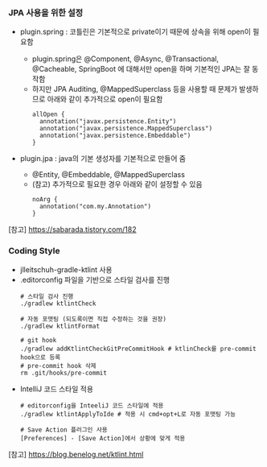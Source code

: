 ### JPA 사용을 위한 설정

- plugin.spring : 코틀린은 기본적으로 private이기 때문에 상속을 위해 open이 필요함
  - plugin.spring은 @Component, @Async, @Transactional, @Cacheable, SpringBoot 에 대해서만 open을 하며 기본적인 JPA는 잘 동작함
  - 하지만 JPA Auditing, @MappedSuperclass 등을 사용할 때 문제가 발생하므로 아래와 같이 추가적으로 open이 필요함
    ```
    allOpen {
      annotation("javax.persistence.Entity")
      annotation("javax.persistence.MappedSuperclass")
      annotation("javax.persistence.Embeddable")
    }
    ```

- plugin.jpa : java의 기본 생성자를 기본적으로 만들어 줌
  - @Entity, @Embeddable, @MappedSuperclass
  - (참고) 추가적으로 필요한 경우 아래와 같이 설정할 수 있음
    ```
    noArg {
      annotation("com.my.Annotation")
    }
    ```
[참고] https://sabarada.tistory.com/182


### Coding Style
- jlleitschuh-gradle-ktlint 사용
- .editorconfig 파일을 기반으로 스타일 검사를 진행
    ```
    # 스타일 검사 진행
    ./gradlew ktlintCheck

    # 자동 포맷팅 (되도록이면 직접 수정하는 것을 권장)
    ./gradlew ktlintFormat

    # git hook
    ./gradlew addKtlintCheckGitPreCommitHook # ktlinCheck를 pre-commit hook으로 등록
    # pre-commit hook 삭제
    rm .git/hooks/pre-commit
    ```
- IntelliJ 코드 스타일 적용
    ```
    # editorconfig을 InteeliJ 코드 스타일에 적용
    ./gradlew ktlintApplyToIde # 적용 시 cmd+opt+L로 자동 포맷팅 가능

    # Save Action 플러그인 사용
    [Preferences] - [Save Action]에서 상황에 맞게 적용
    ```

[참고] https://blog.benelog.net/ktlint.html

